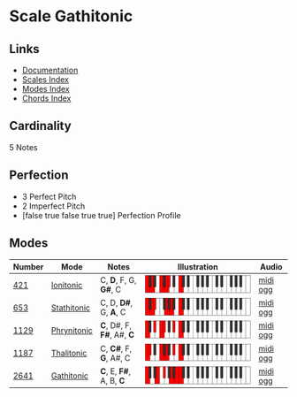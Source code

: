 # Scale Gathitonic

## Links

- [Documentation](index.md)
- [Scales Index](Scales.md)
- [Modes Index](Modes.md)
- [Chords Index](Chords.md)

## Cardinality

5 Notes

## Perfection

- 3 Perfect Pitch
- 2 Imperfect Pitch
- [false true false true true] Perfection Profile

## Modes

| Number | Mode | Notes | Illustration | Audio |
|--------|------|-------|--------------|-------|
| [421](https://ianring.com/musictheory/scales/421) | [Ionitonic](ModeIonitonic.md) | C, **D**, F, G, **G#**, C | ![CNaturalIonitonic](ModeCNaturalIonitonic.png) | [midi](ModeCNaturalIonitonic.mid) [ogg](ModeCNaturalIonitonic.ogg) | 
| [653](https://ianring.com/musictheory/scales/653) | [Stathitonic](ModeStathitonic.md) | C, D, **D#**, G, **A**, C | ![CNaturalStathitonic](ModeCNaturalStathitonic.png) | [midi](ModeCNaturalStathitonic.mid) [ogg](ModeCNaturalStathitonic.ogg) | 
| [1129](https://ianring.com/musictheory/scales/1129) | [Phrynitonic](ModePhrynitonic.md) | **C**, D#, F, **F#**, A#, **C** | ![CNaturalPhrynitonic](ModeCNaturalPhrynitonic.png) | [midi](ModeCNaturalPhrynitonic.mid) [ogg](ModeCNaturalPhrynitonic.ogg) | 
| [1187](https://ianring.com/musictheory/scales/1187) | [Thalitonic](ModeThalitonic.md) | C, **C#**, F, **G**, A#, C | ![CNaturalThalitonic](ModeCNaturalThalitonic.png) | [midi](ModeCNaturalThalitonic.mid) [ogg](ModeCNaturalThalitonic.ogg) | 
| [2641](https://ianring.com/musictheory/scales/2641) | [Gathitonic](ModeGathitonic.md) | **C**, E, **F#**, A, B, **C** | ![CNaturalGathitonic](ModeCNaturalGathitonic.png) | [midi](ModeCNaturalGathitonic.mid) [ogg](ModeCNaturalGathitonic.ogg) | 
